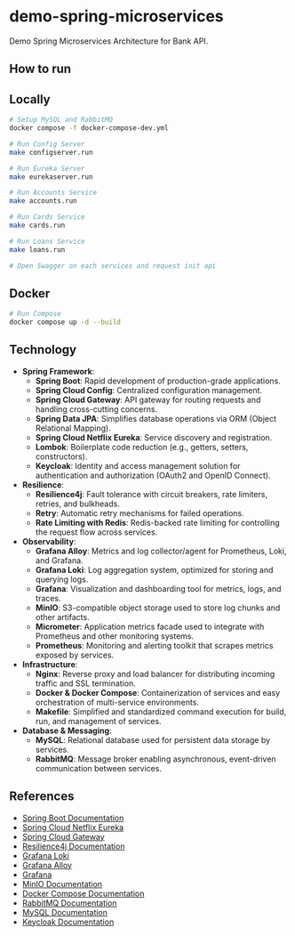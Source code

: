 # demo-spring-microservices

Demo Spring Microservices Architecture for Bank API.

## How to run

## Locally

```bash
# Setup MySQL and RabbitMQ
docker compose -f docker-compose-dev.yml

# Run Config Server
make configserver.run

# Run Eureka Server
make eurekaserver.run

# Run Accounts Service
make accounts.run

# Run Cards Service
make cards.run

# Run Loans Service
make loans.run

# Open Swagger on each services and request init api
```

## Docker 

```bash
# Run Compose
docker compose up -d --build
```

## Technology

- **Spring Framework**:
  - **Spring Boot**: Rapid development of production-grade applications.
  - **Spring Cloud Config**: Centralized configuration management.
  - **Spring Cloud Gateway**: API gateway for routing requests and handling cross-cutting concerns.
  - **Spring Data JPA**: Simplifies database operations via ORM (Object Relational Mapping).
  - **Spring Cloud Netflix Eureka**: Service discovery and registration.
  - **Lombok**: Boilerplate code reduction (e.g., getters, setters, constructors).
  - **Keycloak**: Identity and access management solution for authentication and authorization (OAuth2 and OpenID Connect).
- **Resilience**:
  - **Resilience4j**: Fault tolerance with circuit breakers, rate limiters, retries, and bulkheads.
  - **Retry**: Automatic retry mechanisms for failed operations.
  - **Rate Limiting with Redis**: Redis-backed rate limiting for controlling the request flow across services.
- **Observability**:
  - **Grafana Alloy**: Metrics and log collector/agent for Prometheus, Loki, and Grafana.
  - **Grafana Loki**: Log aggregation system, optimized for storing and querying logs.
  - **Grafana**: Visualization and dashboarding tool for metrics, logs, and traces.
  - **MinIO**: S3-compatible object storage used to store log chunks and other artifacts.
  - **Micrometer**: Application metrics facade used to integrate with Prometheus and other monitoring systems.
  - **Prometheus**: Monitoring and alerting toolkit that scrapes metrics exposed by services.
- **Infrastructure**:
  - **Nginx**: Reverse proxy and load balancer for distributing incoming traffic and SSL termination.
  - **Docker & Docker Compose**: Containerization of services and easy orchestration of multi-service environments.
  - **Makefile**: Simplified and standardized command execution for build, run, and management of services.
- **Database & Messaging**:
  - **MySQL**: Relational database used for persistent data storage by services.
  - **RabbitMQ**: Message broker enabling asynchronous, event-driven communication between services.

## References

- [Spring Boot Documentation](https://docs.spring.io/spring-boot/docs/current/reference/html/)
- [Spring Cloud Netflix Eureka](https://cloud.spring.io/spring-cloud-netflix/multi/multi_spring-cloud-eureka-server.html)
- [Spring Cloud Gateway](https://docs.spring.io/spring-cloud-gateway/docs/current/reference/html/)
- [Resilience4j Documentation](https://resilience4j.readme.io/docs)
- [Grafana Loki](https://grafana.com/oss/loki/)
- [Grafana Alloy](https://grafana.com/docs/alloy/)
- [Grafana](https://grafana.com/)
- [MinIO Documentation](https://min.io/docs/minio/linux/index.html)
- [Docker Compose Documentation](https://docs.docker.com/compose/)
- [RabbitMQ Documentation](https://www.rabbitmq.com/)
- [MySQL Documentation](https://dev.mysql.com/doc/)
- [Keycloak Documentation](https://www.keycloak.org/documentation)
